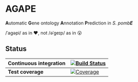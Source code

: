 # AGAPE
**A**utomatic **G**ene ontology **A**nnotation **P**rediction in *S. pomb**E***

/ˈaɡəpi/ as in ❤️, not /əˈɡeɪp/ as in 😮

## Status

**Continuous integration** | [![Build Status](https://travis-ci.org/harryscholes/agape.svg?branch=master)](https://travis-ci.org/harryscholes/agape)
--- | ---
**Test coverage** | [![Coverage](https://codecov.io/gh/harryscholes/agape/branch/master/graph/badge.svg)](https://codecov.io/gh/harryscholes/agape)
